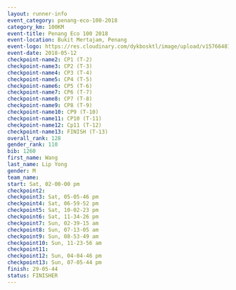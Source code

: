 ```yaml
--- 
layout: runner-info 
event_category: penang-eco-100-2018 
category_km: 100KM 
event-title: Penang Eco 100 2018 
event-location: Bukit Mertajam, Penang 
event-logo: https://res.cloudinary.com/dykbosktl/image/upload/v1576648106/Logo/Logo_lovxhg.jpg 
event-date: 2018-05-12 
checkpoint-name2: CP1 (T-2) 
checkpoint-name3: CP2 (T-3) 
checkpoint-name4: CP3 (T-4) 
checkpoint-name5: CP4 (T-5) 
checkpoint-name6: CP5 (T-6) 
checkpoint-name7: CP6 (T-7) 
checkpoint-name8: CP7 (T-8) 
checkpoint-name9: CP8 (T-9) 
checkpoint-name10: CP9 (T-10) 
checkpoint-name11: CP10 (T-11) 
checkpoint-name12: Cp11 (T-12) 
checkpoint-name13: FINISH (T-13) 
overall_rank: 128
gender_rank: 110
bib: 1260
first_name: Wang
last_name: Lip Yong
gender: M
team_name: 
start: Sat, 02-00-00 pm
checkpoint2: 
checkpoint3: Sat, 05-05-46 pm
checkpoint4: Sat, 06-59-52 pm
checkpoint5: Sat, 10-02-23 pm
checkpoint6: Sat, 11-34-26 pm
checkpoint7: Sun, 02-39-15 am
checkpoint8: Sun, 07-13-05 am
checkpoint9: Sun, 08-53-49 am
checkpoint10: Sun, 11-23-56 am
checkpoint11: 
checkpoint12: Sun, 04-04-46 pm
checkpoint13: Sun, 07-05-44 pm
finish: 29-05-44
status: FINISHER
--- 
```

